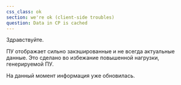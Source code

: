 ```yaml
---
css_class: ok
section: we're ok (client-side troubles)
question: Data in CP is cached
---
```

Здравствуйте.

ПУ отображает сильно закэшированные и не всегда актуальные данные. Это сделано во избежание повышенной нагрузки, генерируемой ПУ.

На данный момент информация уже обновилась.